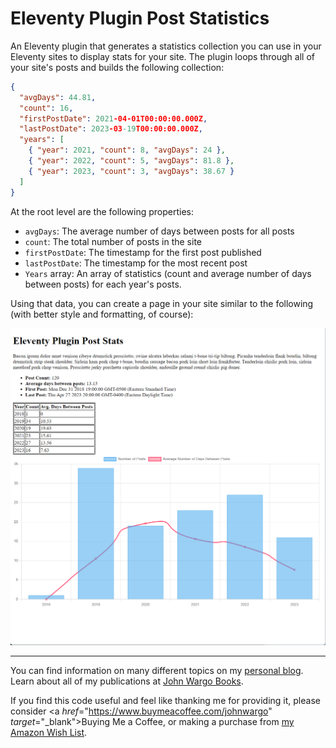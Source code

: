 # Eleventy Plugin Post Statistics

An Eleventy plugin that generates a statistics collection you can use in your Eleventy sites to display stats for your site. The plugin loops through all of your site's posts and builds the following collection:

```json
{
  "avgDays": 44.81,
  "count": 16,
  "firstPostDate": 2021-04-01T00:00:00.000Z,
  "lastPostDate": 2023-03-19T00:00:00.000Z,
  "years": [
    { "year": 2021, "count": 8, "avgDays": 24 },
    { "year": 2022, "count": 5, "avgDays": 81.8 },
    { "year": 2023, "count": 3, "avgDays": 38.67 }
  ]
}
```

At the root level are the following properties:

* `avgDays`: The average number of days between posts for all posts
* `count`: The total number of posts in the site
* `firstPostDate`: The timestamp for the first post published
* `lastPostDate`: The timestamp for the most recent post
* `Years` array: An array of statistics (count and average number of days between posts) for each year's posts.

Using that data, you can create a page in your site similar to the following (with better style and formatting, of course):

![Sample Stats Page](images/image-01.png)

***

You can find information on many different topics on my [personal blog](http://www.johnwargo.com). Learn about all of my publications at [John Wargo Books](http://www.johnwargobooks.com).

If you find this code useful and feel like thanking me for providing it, please consider <a *href*="https://www.buymeacoffee.com/johnwargo" *target*="_blank">Buying Me a Coffee</a>, or making a purchase from [my Amazon Wish List](https://amzn.com/w/1WI6AAUKPT5P9).
